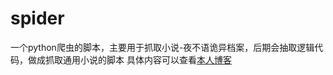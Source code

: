 # spider

一个python爬虫的脚本，主要用于抓取小说-夜不语诡异档案，后期会抽取逻辑代码，做成抓取通用小说的脚本
具体内容可以查看[本人博客](https://www.demon-yu.com/article/11)
